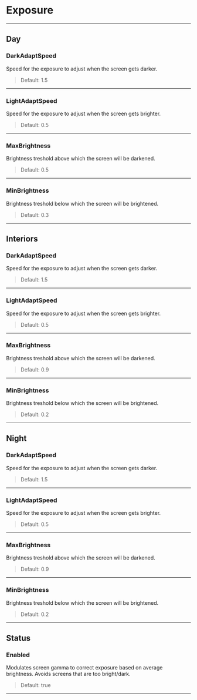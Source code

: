 # Exposure

---

## Day

### DarkAdaptSpeed

 Speed for the exposure to adjust when the screen gets darker.

>Default: 1.5

---

### LightAdaptSpeed

 Speed for the exposure to adjust when the screen gets brighter.

>Default: 0.5

---

### MaxBrightness

 Brightness treshold above which the screen will be darkened.

>Default: 0.5

---

### MinBrightness

 Brightness treshold below which the screen will be brightened.

>Default: 0.3

---

## Interiors

### DarkAdaptSpeed

 Speed for the exposure to adjust when the screen gets darker.

>Default: 1.5

---

### LightAdaptSpeed

 Speed for the exposure to adjust when the screen gets brighter.

>Default: 0.5

---

### MaxBrightness

 Brightness treshold above which the screen will be darkened.

>Default: 0.9

---

### MinBrightness

 Brightness treshold below which the screen will be brightened.

>Default: 0.2

---

## Night

### DarkAdaptSpeed

 Speed for the exposure to adjust when the screen gets darker.

>Default: 1.5

---

### LightAdaptSpeed

 Speed for the exposure to adjust when the screen gets brighter.

>Default: 0.5

---

### MaxBrightness

 Brightness treshold above which the screen will be darkened.

>Default: 0.9

---

### MinBrightness

 Brightness treshold below which the screen will be brightened.

>Default: 0.2

---

## Status

### Enabled

 Modulates screen gamma to correct exposure based on average brightness. Avoids screens that are too bright/dark.

>Default: true

---
